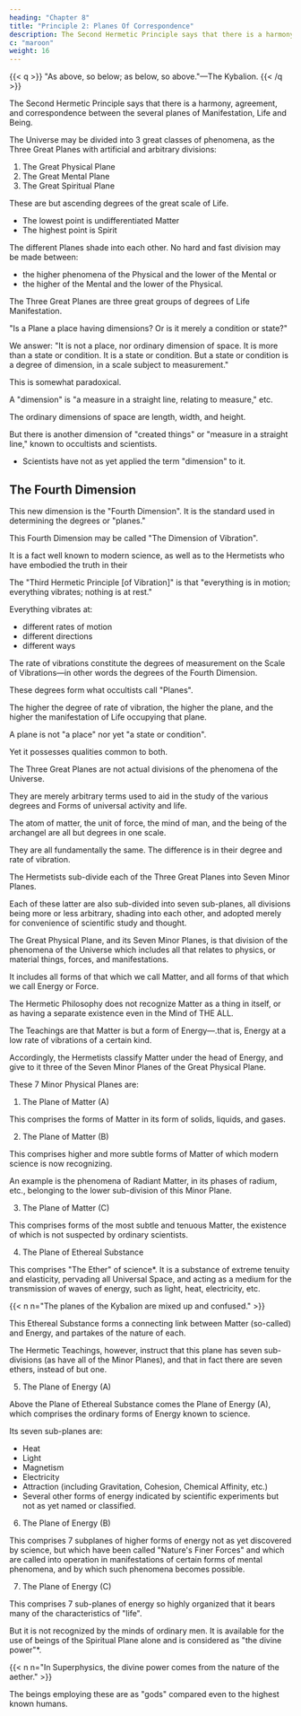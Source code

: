 ```yaml
---
heading: "Chapter 8"
title: "Principle 2: Planes Of Correspondence"
description: The Second Hermetic Principle says that there is a harmony, agreement, and correspondence between the several planes of Manifestation, Life and Being
c: "maroon"
weight: 16
---
```



{{< q >}}
"As above, so below; as below, so above."—The Kybalion.
{{< /q >}}


The Second Hermetic Principle says that there is a harmony, agreement, and correspondence between the several planes of Manifestation, Life and Being. <!-- This truth is a truth because all that is included in the Universe emanates from the same source, and the same laws, principles, and characteristics apply to each unit, or combination of units, of activity, as each manifests its own phenomena upon its own plane. -->

The Universe may be divided into 3 great classes of phenomena, as the Three Great Planes with artificial and arbitrary divisions:

1. The Great Physical Plane
2. The Great Mental Plane
3. The Great Spiritual Plane

These are but ascending degrees of the great scale of Life.
- The lowest point is undifferentiated Matter
- The highest point is Spirit

The different Planes shade into each other. No hard and fast division may be made between:
- the higher phenomena of the Physical and the lower of the Mental or
- the higher of the Mental and the lower of the Physical.

The Three Great Planes are three great groups of degrees of Life Manifestation. 

<!-- While the purposes of this little book do not allow us to enter into an extended discussion of, or explanation of, the subject of these different planes, still we think it well to give a general description of the same at this point. -->

<!-- At the beginning we may as well consider the question so often asked by the neophyte, who desires to be informed regarding the meaning of the word "Plane", which term has been very freely used, and very poorly explained, in many recent works upon the subject of occultism. The question is generally about as follows:  -->

"Is a Plane a place having dimensions? Or is it merely a condition or state?" 

We answer: "It is not a place, nor ordinary dimension of space. It is more than a state or condition. It is a state or condition. But a state or condition is a degree of dimension, in a scale subject to measurement."

This is somewhat paradoxical.

A "dimension" is "a measure in a straight line, relating to measure," etc. 

The ordinary dimensions of space are length, width, and height.

<!-- , or perhaps length, breadth, height, thickness or circumference.  -->

But there is another dimension of "created things" or "measure in a straight line," known to occultists and scientists.
- Scientists have not as yet applied the term "dimension" to it. 


## The Fourth Dimension

This new dimension is the "Fourth Dimension". It is the standard used in determining the degrees or "planes."

This Fourth Dimension may be called "The Dimension of Vibration". 

It is a fact well known to modern science, as well as to the Hermetists who have embodied the truth in their 

The "Third Hermetic Principle [of Vibration]" is that "everything is in motion; everything vibrates; nothing is at rest." 

<!-- From the highest manifestation, to the lowest, everything and all things Vibrate. Not only do  -->

Everything vibrates at:
- different rates of motion
- different directions
- different ways

The rate of vibrations constitute the degrees of measurement on the Scale of Vibrations—in other words the degrees of the Fourth Dimension. 

These degrees form what occultists call "Planes".

The higher the degree of rate of vibration, the higher the plane, and the higher the manifestation of Life occupying that plane. 

A plane is not "a place" nor yet "a state or condition".

Yet it possesses qualities common to both.

<!-- We shall have more to say regarding the subject of the scale of Vibrations in our next lessons, in which we shall consider the Hermetic Principle of Vibration. -->

The Three Great Planes are not actual divisions of the phenomena of the Universe. 

They are merely arbitrary terms used to aid in the study of the various degrees and Forms of universal activity and life. 

The atom of matter, the unit of force, the mind of man, and the being of the archangel are all but degrees in one scale.

They are all fundamentally the same. The difference is in their degree and rate of vibration.

<!-- —all are creations of THE ALL, and have their existence solely within the Infinite Mind of THE ALL. -->

The Hermetists sub-divide each of the Three Great Planes into Seven Minor Planes.

Each of these latter are also sub-divided into seven sub-planes, all divisions being more or less arbitrary, shading into each other, and adopted merely for convenience of scientific study and thought.

The Great Physical Plane, and its Seven Minor Planes, is that division of the phenomena of the Universe which includes all that relates to physics, or material things, forces, and manifestations.

It includes all forms of that which we call Matter, and all forms of that which we call Energy or Force. 

The Hermetic Philosophy does not recognize Matter as a thing in itself, or as having a separate existence even in the Mind of THE ALL. 

The Teachings are that Matter is but a form of Energy—.that is, Energy at a low rate of vibrations of a certain kind. 

Accordingly, the Hermetists classify Matter under the head of Energy, and give to it three of the Seven Minor Planes of the Great Physical Plane.

These 7 Minor Physical Planes are:

1. The Plane of Matter (A) 

This comprises the forms of Matter in its form of solids, liquids, and gases.
<!-- , as generally recognized by the text-books on physics.  -->

2. The Plane of Matter (B) 

This comprises higher and more subtle forms of Matter of which modern science is now recognizing. 

An example is the phenomena of Radiant Matter, in its phases of radium, etc., belonging to the lower sub-division of this Minor Plane.


3. The Plane of Matter (C) 

This comprises forms of the most subtle and tenuous Matter, the existence of which is not suspected by ordinary scientists.

4. The Plane of Ethereal Substance

This comprises "The Ether" of science*. It is a substance of extreme tenuity and elasticity, pervading all Universal Space, and acting as a medium for the transmission of waves of energy, such as light, heat, electricity, etc.

{{< n n="The planes of the Kybalion are mixed up and confused." >}}


This Ethereal Substance forms a connecting link between Matter (so-called) and Energy, and partakes of the nature of each. 

The Hermetic Teachings, however, instruct that this plane has seven sub-divisions (as have all of the Minor Planes), and that in fact there are seven ethers, instead of but one.


5. The Plane of Energy (A) 

Above the Plane of Ethereal Substance comes the Plane of Energy (A), which comprises the ordinary forms of Energy known to science.

Its seven sub-planes are:
- Heat
- Light
- Magnetism
- Electricity
- Attraction (including Gravitation, Cohesion, Chemical Affinity, etc.)
- Several other forms of energy indicated by scientific experiments but not as yet named or classified. 


6. The Plane of Energy (B) 

This comprises 7 subplanes of higher forms of energy not as yet discovered by science, but which have been called "Nature's Finer Forces" and which are called into operation in manifestations of certain forms of mental phenomena, and by which such phenomena becomes possible.


7. The Plane of Energy (C)

This comprises 7 sub-planes of energy so highly organized that it bears many of the characteristics of "life". 

But it is not recognized by the minds of ordinary men. It is available for the use of beings of the Spiritual Plane alone and is considered as "the divine power"*.


{{< n n="In Superphysics, the divine power comes from the nature of the aether." >}}


The beings employing these are as "gods" compared even to the highest known humans.
